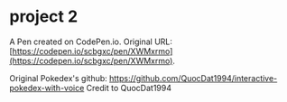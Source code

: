 # project 2 

A Pen created on CodePen.io. Original URL: [https://codepen.io/scbgxc/pen/XWMxrmo](https://codepen.io/scbgxc/pen/XWMxrmo).

Original Pokedex's github:
 https://github.com/QuocDat1994/interactive-pokedex-with-voice
Credit to QuocDat1994
